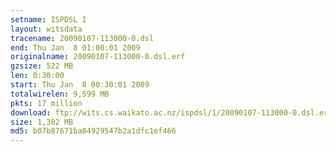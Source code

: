 ```yaml
---
setname: ISPDSL I
layout: witsdata
tracename: 20090107-113000-0.dsl
end: Thu Jan  8 01:00:01 2009
originalname: 20090107-113000-0.dsl.erf
gzsize: 522 MB
len: 0:30:00
start: Thu Jan  8 00:30:01 2009
totalwirelen: 9,599 MB
pkts: 17 million
download: ftp://wits.cs.waikato.ac.nz/ispdsl/1/20090107-113000-0.dsl.erf.gz
size: 1,302 MB
md5: b07b87671ba84929547b2a1dfc1ef466
---
```

